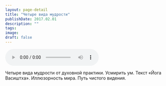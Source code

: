 ```yaml
---
layout: page-detail
title: "Четыре вида мудрости"
publishDate: 2017.02.01
description: ""
tags:
image:
draft: false
---
```


<audio title="2017.02.01 - Четыре вида мудрости.mp3" src="/upload/iblock/740/7408280b3fd01c36d3b4cfb3583f95e9.mp3" controls=""></audio>

 Четыре вида мудрости от духовной практики. Усмирить ум. Текст «Йога Васиштха». Иллюзорность мира. Путь чистого видения. 

  
